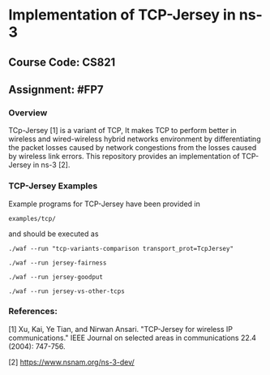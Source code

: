 # Implementation of TCP-Jersey in ns-3

## Course Code: CS821

## Assignment: #FP7

### Overview

TCp-Jersey [1] is a variant of TCP, It makes TCP to perform better in wireless and wired-wireless hybrid networks environment by differentiating the packet losses caused by network congestions from the losses caused by wireless link errors. This
repository provides an implementation of TCP-Jersey in ns-3 [2].

### TCP-Jersey Examples

Example programs for TCP-Jersey have been provided in

`examples/tcp/`

and should be executed as

`./waf --run "tcp-variants-comparison transport_prot=TcpJersey"`

`./waf --run jersey-fairness`

`./waf --run jersey-goodput`

`./waf --run jersey-vs-other-tcps`


### References:

[1] Xu, Kai, Ye Tian, and Nirwan Ansari. "TCP-Jersey for wireless IP communications." IEEE Journal on selected areas in communications 22.4 (2004): 747-756.

[2] https://www.nsnam.org/ns-3-dev/
